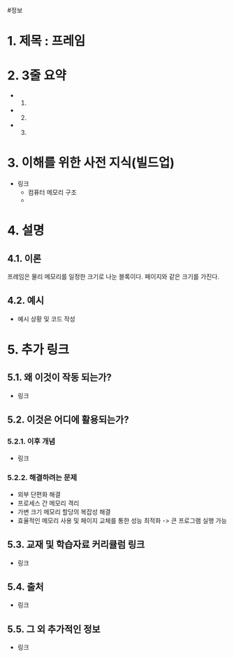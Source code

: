 #정보
# 1. 제목 : 프레임

# 2. 3줄 요약
- 1.
- 2.
- 3.
# 3. 이해를 위한 사전 지식(빌드업)
- 링크
	- 컴퓨터 메모리 구조
	- 
# 4. 설명
## 4.1. 이론
프레임은 물리 메모리를 일정한 크기로 나눈 블록이다.
페이지와 같은 크기를 가진다.
## 4.2. 예시
- 예시 상황 및 코드 작성
# 5. 추가 링크

## 5.1. 왜 이것이 작동 되는가?
- 링크
## 5.2. 이것은 어디에 활용되는가?
### 5.2.1. 이후 개념
- 링크
### 5.2.2. 해결하려는 문제
- 외부 단편화 해결
- 프로세스 간 메모리 격리
- 가변 크기 메모리 할당의 복잡성 해결
- 효율적인 메모리 사용 및 페이지 교체를 통한 성능 최적화 -> 큰 프로그램 실행 가능
## 5.3. 교재 및 학습자료 커리큘럼 링크
- 링크
## 5.4. 출처
- 링크
## 5.5. 그 외 추가적인 정보
- 링크



